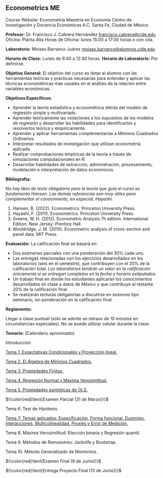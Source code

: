 ## Econometrics ME

Course Website: Econometría
Maestría en Economía
Centro de Investigación y Docencia Económicas A.C. 
Santa Fe, Ciudad de México.

**Profesor:** 
Dr. Francisco J. Cabrera Hernández
[francisco.cabrera\@cide.edu](mailto:francisco.cabrera@cide.edu)
Oficina: Planta Alta
Horas de Oficina: lunes 15:00 a 17:00 horas o con cita.

**Laboratorio**: Moises Barranco Juárez
[moises.barranco\@alumnos.cide.edu](mailto:moises.barranco@alumnos.cide.edu)

**Horario de Clase:** Lunes de 9:40 a 12:40 horas.
**Horario de Laboratorio:** Por definirse.


**Objetivo General:**
El objetivo del curso es dotar al alumno con las herramientas teóricas y prácticas necesarias para entender y aplicar las técnicas econométricas más usuales en el análisis de la relación entre variables económicas. 

**Objetivos Específicos:**
-	Aprender la teoría estadística y econométrica detrás del modelo de regresión simple y multivariado.
-	Aprender teóricamente las violaciones a los supuestos de los modelos de regresión y desarrollar las habilidades para identificarlos y resolverlos teórica y empíricamente.
-	Aprender y aplicar herramientas complementarias a Mínimos Cuadrados Ordinarios.
-	Interpretar resultados de investigación que utilizan econometría aplicada.
-	Realizar comprobaciones empíricas de la teoría a través de simulaciones computacionales en R.  
-	Desarrollar habilidades de extracción, administración, procesamiento, modelación e interpretación de datos económicos. 

**Bibliografía:** 

*No hay libro de texto obligatorio pero la teoría que guía el curso se fundamenta Hansen. Las demás referencias son muy útiles para complementar el conocimiento, en especial, Hayashi.*

1.	Hansen, B. (2022). Econometrics. Princeton University Press.
2.	Hayashi, F. (2011). Econometrics. Princeton University Press.
3.	Greene, W. H. (2012). Econometric Analysis 7h edition. International Edition, New Jersey: Prentice Hall.
4.	Wooldridge, J. M. (2010). Econometric analysis of cross-section and panel data. MIT Press.


**Evaluación:**
La calificación final se basará en: 

- Dos exámenes parciales con una ponderación del 30% cada uno.
- Las entregas relacionadas con los ejercicios desarrollados en los laboratorios (seis en el semestre), que contribuyen con el 20% de la calificación total. *Los laboratorios tendrán un valor en la calificación únicamente si se entregan completos en la fecha y horario estipulados.* 
- Un trabajo final en donde los estudiantes aplicarán los conocimientos desarrollados en clase a datos de México y que contribuye al restante 20% de la calificación final.
- Se realizarán lecturas obligatorias a discutirse en sesiones tipo seminario, sin ponderación en la calificación final. 

**Reglamento:** 

Llegar a clase puntual (sólo se admite un retraso de 10 minutos en circunstancias especiales). No se puede utilizar celular durante la clase.

**Temario:** (Calendario aproximado)

Introducción

[Tema 1. Expectativas Condicionales y Proyección lineal.](https://rpubs.com/fcabrerahz/metrics_CEF)

[Tema 2. El Álgebra de Mínimos Cuadrados.](https://rpubs.com/fcabrerahz/metrics_LS)

[Tema 3. Propiedades Finitas.](https://rpubs.com/fcabrerahz/metrics_FINITE)

[Tema 4. Regresión Normal y Máxima Verosimilitud.](https://rpubs.com/fcabrerahz/metrics_normal)

[Tema 5. Propiedades asintóticas de OLS.](https://rpubs.com/fcabrerahz/metrics_asymptotic)

${\color{red}\text{Examen Parcial (31 de Marzo)}}$

Tema 6. Test de Hipótesis 

[Tema 7: Temas aplicados: Especificación, Forma funcional, Dummies, Interacciones, Multicolinealidad, Proxies y Error de Medición.](https://rpubs.com/fcabrerahz/empirical)

Tema 8. Máxima Verosimilitud: Elección binaria y Regresión quantil. 

Tema 9. Métodos de Remuestreo: Jacknife y Bootstrap.

Tema 10. Método Generalizado de Momentos.

${\color{red}\text{Examen Final (9 de Junio)}}$

${\color{red}\text{Entrega Proyecto Final (13 de Junio)}}$

